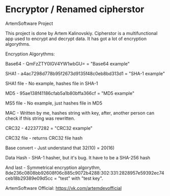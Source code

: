 # Encryptor / Renamed cipherstor
ArtemSoftware Project

This project is done by Artem Kalinovskiy. Cipherstor is a multifunctional app used to encrypt and decrypt data. It has got a lot of encryption algorythms.

Encryption Algorythms:

Base64 - QmFzZTY0IGV4YW1wbGU= = "Base64 example"

SHA1 - a4ac7298d778b95f2673d9135f48c0eb8bd313d1 = "SHA-1 example"

SHA1 file - No example, hashes file in SHA-1

MD5 - 95ae138f41186cfab5a1b80bffa366cf = "MD5 example"

MS5 file - No example, just hashes file in MD5

MAC - Written by me, hashes string with key, after, another person can check if this string was rewritten.

CRC32 - 422377282 = "CRC32 example"

CRC32 file - returns CRC32 file hash

Base convert - Just understand that 32(10) = 20(16)

Data Hash - SHA-1 hasher, but it's bug. It have to be a SHA-256 hash

And last - Symmetrical encryption algorythm, 8de236c0808bb92608f06c885c9072b4288:302:331:2828957e59392ec74ceb18b29389e09d5cc = "test" with "test key".




ArtemSoftware Official: https://vk.com/artemdevofficial
